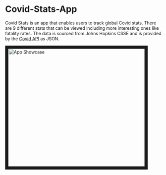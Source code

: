 # Covid-Stats-App

Covid Stats is an app that enables users to track global Covid stats. There are 9
different stats that can be viewed including more interesting ones like fatality rates.
The data is sourced from Johns Hopkins CSSE and is provided by the [Covid API](https://covid19api.com/) as JSON. 

<a href="http://www.youtube.com/watch?feature=player_embedded&v=pQ_T457ort4
" target="_blank"><img src="http://img.youtube.com/vi/pQ_T457ort4/0.jpg" 
alt="App Showcase" width="440" height="380" border="10" /></a>
